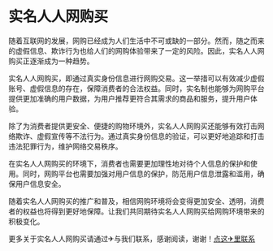 # 实名人人网购买

随着互联网的发展，网购已经成为人们生活中不可或缺的一部分。然而，随之而来的虚假信息、欺诈行为也给人们的网购体验带来了一定的风险。因此，实名人人网购买正逐渐成为一种趋势。

实名人人网购买，即通过真实身份信息进行网购交易。这一举措可以有效减少虚假账号、虚假信息的存在，保障消费者的合法权益。同时，实名制也能够为网购平台提供更加准确的用户数据，为用户推荐更符合其需求的商品和服务，提升用户体验。

除了为消费者提供更安全、便捷的购物环境外，实名人人网购买还能够有效打击网络欺诈、虚假宣传等不法行为。通过真实身份信息的验证，可以更好地追踪和打击违法犯罪行为，维护网络交易秩序。

在实名人人网购买的环境下，消费者也需要更加理性地对待个人信息的保护和使用。同时，网购平台也需要加强对用户信息的保护，防范用户信息泄露和滥用，确保用户信息安全。

随着实名人人网购买的推广和普及，相信网购环境将会变得更加安全、透明，消费者的权益也将得到更好地保障。让我们共同期待实名人人网购买给网购环境带来的积极变化。

更多关于实名人人网购买请通过✈与我们联系，感谢阅读，谢谢！[点这✈里联系](https://ww.k02.cc)